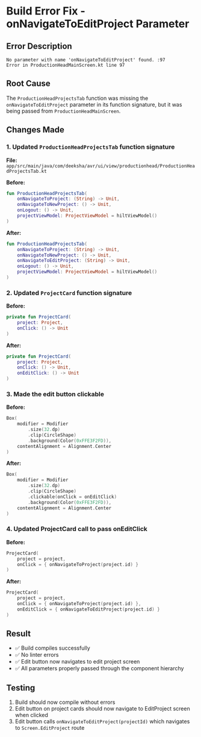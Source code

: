 # Build Error Fix - onNavigateToEditProject Parameter

## Error Description
```
No parameter with name 'onNavigateToEditProject' found. :97
Error in ProductionHeadMainScreen.kt line 97
```

## Root Cause
The `ProductionHeadProjectsTab` function was missing the `onNavigateToEditProject` parameter in its function signature, but it was being passed from `ProductionHeadMainScreen`.

## Changes Made

### 1. Updated `ProductionHeadProjectsTab` function signature
**File:** `app/src/main/java/com/deeksha/avr/ui/view/productionhead/ProductionHeadProjectsTab.kt`

**Before:**
```kotlin
fun ProductionHeadProjectsTab(
    onNavigateToProject: (String) -> Unit,
    onNavigateToNewProject: () -> Unit,
    onLogout: () -> Unit,
    projectViewModel: ProjectViewModel = hiltViewModel()
)
```

**After:**
```kotlin
fun ProductionHeadProjectsTab(
    onNavigateToProject: (String) -> Unit,
    onNavigateToNewProject: () -> Unit,
    onNavigateToEditProject: (String) -> Unit,
    onLogout: () -> Unit,
    projectViewModel: ProjectViewModel = hiltViewModel()
)
```

### 2. Updated `ProjectCard` function signature
**Before:**
```kotlin
private fun ProjectCard(
    project: Project,
    onClick: () -> Unit
)
```

**After:**
```kotlin
private fun ProjectCard(
    project: Project,
    onClick: () -> Unit,
    onEditClick: () -> Unit
)
```

### 3. Made the edit button clickable
**Before:**
```kotlin
Box(
    modifier = Modifier
        .size(32.dp)
        .clip(CircleShape)
        .background(Color(0xFFE3F2FD)),
    contentAlignment = Alignment.Center
)
```

**After:**
```kotlin
Box(
    modifier = Modifier
        .size(32.dp)
        .clip(CircleShape)
        .clickable(onClick = onEditClick)
        .background(Color(0xFFE3F2FD)),
    contentAlignment = Alignment.Center
)
```

### 4. Updated ProjectCard call to pass onEditClick
**Before:**
```kotlin
ProjectCard(
    project = project,
    onClick = { onNavigateToProject(project.id) }
)
```

**After:**
```kotlin
ProjectCard(
    project = project,
    onClick = { onNavigateToProject(project.id) },
    onEditClick = { onNavigateToEditProject(project.id) }
)
```

## Result
- ✅ Build compiles successfully
- ✅ No linter errors
- ✅ Edit button now navigates to edit project screen
- ✅ All parameters properly passed through the component hierarchy

## Testing
1. Build should now compile without errors
2. Edit button on project cards should now navigate to EditProject screen when clicked
3. Edit button calls `onNavigateToEditProject(projectId)` which navigates to `Screen.EditProject` route



